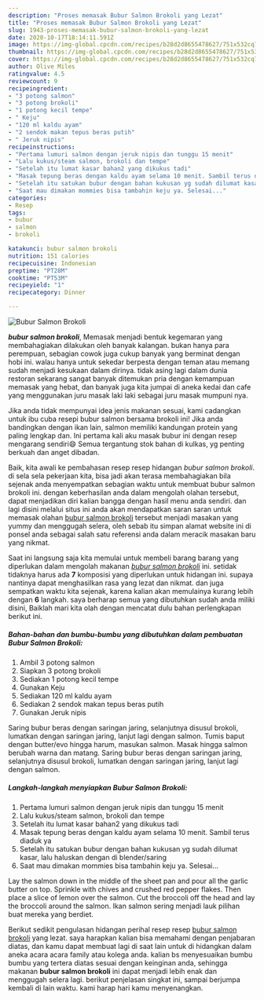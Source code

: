 ```yaml
---
description: "Proses memasak Bubur Salmon Brokoli yang Lezat"
title: "Proses memasak Bubur Salmon Brokoli yang Lezat"
slug: 1943-proses-memasak-bubur-salmon-brokoli-yang-lezat
date: 2020-10-17T18:14:11.591Z
image: https://img-global.cpcdn.com/recipes/b28d2d8655478627/751x532cq70/bubur-salmon-brokoli-foto-resep-utama.jpg
thumbnail: https://img-global.cpcdn.com/recipes/b28d2d8655478627/751x532cq70/bubur-salmon-brokoli-foto-resep-utama.jpg
cover: https://img-global.cpcdn.com/recipes/b28d2d8655478627/751x532cq70/bubur-salmon-brokoli-foto-resep-utama.jpg
author: Olive Miles
ratingvalue: 4.5
reviewcount: 9
recipeingredient:
- "3 potong salmon"
- "3 potong brokoli"
- "1 potong kecil tempe"
- " Keju"
- "120 ml kaldu ayam"
- "2 sendok makan tepus beras putih"
- " Jeruk nipis"
recipeinstructions:
- "Pertama lumuri salmon dengan jeruk nipis dan tunggu 15 menit"
- "Lalu kukus/steam salmon, brokoli dan tempe"
- "Setelah itu lumat kasar bahan2 yang dikukus tadi"
- "Masak tepung beras dengan kaldu ayam selama 10 menit. Sambil terus diaduk ya"
- "Setelah itu satukan bubur dengan bahan kukusan yg sudah dilumat kasar, lalu haluskan dengan di blender/saring"
- "Saat mau dimakan mommies bisa tambahin keju ya. Selesai..."
categories:
- Resep
tags:
- bubur
- salmon
- brokoli

katakunci: bubur salmon brokoli 
nutrition: 151 calories
recipecuisine: Indonesian
preptime: "PT28M"
cooktime: "PT53M"
recipeyield: "1"
recipecategory: Dinner

---
```



![Bubur Salmon Brokoli](https://img-global.cpcdn.com/recipes/b28d2d8655478627/751x532cq70/bubur-salmon-brokoli-foto-resep-utama.jpg)

<b><i>bubur salmon brokoli</i></b>, Memasak menjadi bentuk kegemaran yang membahagiakan dilakukan oleh banyak kalangan. bukan hanya para perempuan, sebagian cowok juga cukup banyak yang berminat dengan hobi ini. walau hanya untuk sekedar berpesta dengan teman atau memang sudah menjadi kesukaan dalam dirinya. tidak asing lagi dalam dunia restoran sekarang sangat banyak ditemukan pria dengan kemampuan memasak yang hebat, dan banyak juga kita jumpai di aneka kedai dan cafe yang menggunakan juru masak laki laki sebagai juru masak mumpuni nya.

Jika anda tidak mempunyai idea jenis makanan sesuai, kami cadangkan untuk ibu cuba resepi bubur salmon bersama brokoli ini! Jika anda bandingkan dengan ikan lain, salmon memiliki kandungan protein yang paling lengkap dan. Ini pertama kali aku masak bubur ini dengan resep mengarang sendiri😄 Semua tergantung stok bahan di kulkas, yg penting berkuah dan anget dibadan.

Baik, kita awali ke pembahasan resep resep hidangan <i>bubur salmon brokoli</i>. di sela sela pekerjaan kita, bisa jadi akan terasa membahagiakan bila sejenak anda menyempatkan sebagian waktu untuk membuat bubur salmon brokoli ini. dengan keberhasilan anda dalam mengolah olahan tersebut, dapat menjadikan diri kalian bangga dengan hasil menu anda sendiri. dan lagi disini melalui situs ini anda akan mendapatkan saran saran untuk memasak olahan <u>bubur salmon brokoli</u> tersebut menjadi masakan yang yummy dan menggugah selera, oleh sebab itu simpan alamat website ini di ponsel anda sebagai salah satu referensi anda dalam meracik masakan baru yang nikmat.


Saat ini langsung saja kita memulai untuk membeli barang barang yang diperlukan dalam mengolah makanan <u><i>bubur salmon brokoli</i></u> ini. setidak tidaknya harus ada <b>7</b> komposisi yang diperlukan untuk hidangan ini. supaya nantinya dapat menghasilkan rasa yang lezat dan nikmat. dan juga sempatkan waktu kita sejenak, karena kalian akan memulainya kurang lebih dengan <b>6</b> langkah. saya berharap semua yang dibutuhkan sudah anda miliki disini, Baiklah mari kita olah dengan mencatat dulu bahan perlengkapan berikut ini.

<!--inarticleads1-->

##### Bahan-bahan dan bumbu-bumbu yang dibutuhkan dalam pembuatan Bubur Salmon Brokoli:

1. Ambil 3 potong salmon
1. Siapkan 3 potong brokoli
1. Sediakan 1 potong kecil tempe
1. Gunakan  Keju
1. Sediakan 120 ml kaldu ayam
1. Sediakan 2 sendok makan tepus beras putih
1. Gunakan  Jeruk nipis


Saring bubur beras dengan saringan jaring, selanjutnya disusul brokoli, lumatkan dengan saringan jaring, lanjut lagi dengan salmon. Tumis baput dengan butter/evo hingga harum, masukan salmon. Masak hingga salmon berubah warna dan matang. Saring bubur beras dengan saringan jaring, selanjutnya disusul brokoli, lumatkan dengan saringan jaring, lanjut lagi dengan salmon. 

<!--inarticleads2-->

##### Langkah-langkah menyiapkan Bubur Salmon Brokoli:

1. Pertama lumuri salmon dengan jeruk nipis dan tunggu 15 menit
1. Lalu kukus/steam salmon, brokoli dan tempe
1. Setelah itu lumat kasar bahan2 yang dikukus tadi
1. Masak tepung beras dengan kaldu ayam selama 10 menit. Sambil terus diaduk ya
1. Setelah itu satukan bubur dengan bahan kukusan yg sudah dilumat kasar, lalu haluskan dengan di blender/saring
1. Saat mau dimakan mommies bisa tambahin keju ya. Selesai...


Lay the salmon down in the middle of the sheet pan and pour all the garlic butter on top. Sprinkle with chives and crushed red pepper flakes. Then place a slice of lemon over the salmon. Cut the broccoli off the head and lay the broccoli around the salmon. Ikan salmon sering menjadi lauk pilihan buat mereka yang berdiet. 

Berikut sedikit pengulasan hidangan perihal resep resep <u>bubur salmon brokoli</u> yang lezat. saya harapkan kalian bisa memahami dengan penjabaran diatas, dan kamu dapat membuat lagi di saat lain untuk di hidangkan dalam aneka acara acara family atau kolega anda. kalian bs menyesuaikan bumbu bumbu yang tertera diatas sesuai dengan keinginan anda, sehingga makanan <b>bubur salmon brokoli</b> ini dapat menjadi lebih enak dan menggugah selera lagi. berikut penjelasan singkat ini, sampai berjumpa kembali di lain waktu. kami harap hari kamu menyenangkan.
